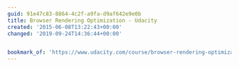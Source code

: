 ```yaml
---
guid: 91e47c83-8864-4c2f-a9fa-d9af642e9e0b
title: Browser Rendering Optimization - Udacity
created: '2015-06-08T13:22:43+00:00'
changed: '2019-09-24T14:36:44+00:00'


bookmark_of: 'https://www.udacity.com/course/browser-rendering-optimization--ud860'
---
```




